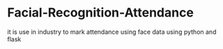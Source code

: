 # Facial-Recognition-Attendance
it is use in industry to mark attendance using face data using python and flask
